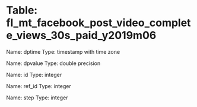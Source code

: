 Table: fl_mt_facebook_post_video_complete_views_30s_paid_y2019m06
=================================================================

Name: dptime
Type: timestamp with time zone

Name: dpvalue
Type: double precision

Name: id
Type: integer

Name: ref_id
Type: integer

Name: step
Type: integer

